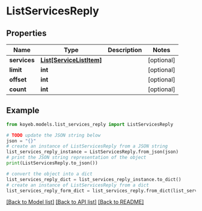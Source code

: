 # ListServicesReply


## Properties

Name | Type | Description | Notes
------------ | ------------- | ------------- | -------------
**services** | [**List[ServiceListItem]**](ServiceListItem.md) |  | [optional] 
**limit** | **int** |  | [optional] 
**offset** | **int** |  | [optional] 
**count** | **int** |  | [optional] 

## Example

```python
from koyeb.models.list_services_reply import ListServicesReply

# TODO update the JSON string below
json = "{}"
# create an instance of ListServicesReply from a JSON string
list_services_reply_instance = ListServicesReply.from_json(json)
# print the JSON string representation of the object
print(ListServicesReply.to_json())

# convert the object into a dict
list_services_reply_dict = list_services_reply_instance.to_dict()
# create an instance of ListServicesReply from a dict
list_services_reply_form_dict = list_services_reply.from_dict(list_services_reply_dict)
```
[[Back to Model list]](../README.md#documentation-for-models) [[Back to API list]](../README.md#documentation-for-api-endpoints) [[Back to README]](../README.md)



